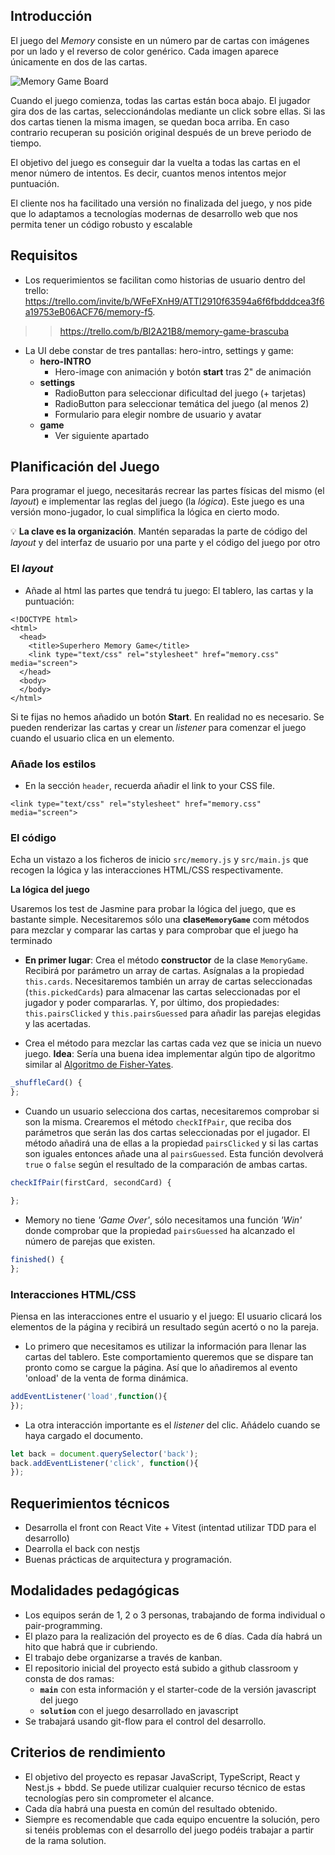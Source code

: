 ## Introducción

El juego del _Memory_ consiste en un número par de cartas con imágenes por un lado y el reverso de color genérico. Cada imagen aparece únicamente en dos de las cartas.

![Memory Game Board](https://imgur.com/4Wyw3kh.png)

Cuando el juego comienza, todas las cartas están boca abajo. El jugador gira dos de las cartas, seleccionándolas mediante un click sobre ellas. Si las dos cartas tienen la misma imagen, se quedan boca arriba. En caso contrario recuperan su posición original después de un breve periodo de tiempo.

El objetivo del juego es conseguir dar la vuelta a todas las cartas en el menor número de intentos. Es decir, cuantos menos intentos mejor puntuación.

El cliente nos ha facilitado una versión no finalizada del juego, y nos pide que lo adaptamos a tecnologías modernas de desarrollo web que nos permita tener un código robusto y escalable

## Requisitos
- Los requerimientos se facilitan como historias de usuario dentro del trello: https://trello.com/invite/b/WFeFXnH9/ATTI2910f63594a6f6fbdddcea3f6a19753eB06ACF76/memory-f5.

>> https://trello.com/b/BI2A21B8/memory-game-brascuba

- La UI debe constar de tres pantallas: hero-intro, settings y game:
  - **hero-INTRO**
    - Hero-image con animación y botón **start** tras 2" de animación
  - **settings**
    - RadioButton para seleccionar dificultad del juego (+ tarjetas)
    - RadioButton para seleccionar temática del juego (al menos 2)
    - Formulario para elegir nombre de usuario y avatar
  - **game**
    - Ver siguiente apartado

## Planificación del Juego

Para programar el juego, necesitarás recrear las partes físicas del mismo (el *layout*) e implementar las reglas del juego (la *lógica*). Este juego es una versión mono-jugador, lo cual simplifica la lógica en cierto modo.

💡 **La clave es la organización**. Mantén separadas la parte de código del *layout* y del interfaz de usuario por una parte y el código del juego por otro

### El *layout*

- Añade al html las partes que tendrá tu juego: El tablero, las cartas y la puntuación:

```htmlmixed=
<!DOCTYPE html>
<html>
  <head>
    <title>Superhero Memory Game</title>
    <link type="text/css" rel="stylesheet" href="memory.css" media="screen">
  </head>
  <body>
  </body>
</html>
```
Si te fijas no hemos añadido un botón **Start**. En realidad no es necesario. Se pueden renderizar las cartas y crear un *listener* para comenzar el juego cuando el usuario clica en un elemento.

### Añade los estilos

- En la sección `header`, recuerda añadir el link to your CSS file.

```htmlmixed
<link type="text/css" rel="stylesheet" href="memory.css" media="screen">
```

### El código

Echa un vistazo a los ficheros de inicio `src/memory.js` y `src/main.js` que recogen la lógica y las interacciones HTML/CSS respectivamente.

**La lógica del juego**

Usaremos los test de Jasmine para probar la lógica del juego, que es bastante simple. Necesitaremos sólo una **clase`MemoryGame`** com métodos para mezclar y comparar las cartas y para comprobar que el juego ha terminado

- **En primer lugar**: Crea el método **constructor** de la clase `MemoryGame`. Recibirá por parámetro un array de cartas. Asígnalas a la propiedad `this.cards`. Necesitaremos también un array de cartas seleccionadas (`this.pickedCards`) para almacenar las cartas seleccionadas por el jugador y poder compararlas. Y, por último, dos propiedades: `this.pairsClicked` y `this.pairsGuessed` para añadir las parejas elegidas y las acertadas.

- Crea el método para mezclar las cartas cada vez que se inicia un nuevo juego. **Idea**: Sería una buena idea implementar algún tipo de algoritmo similar al [Algoritmo de Fisher-Yates](https://es.wikipedia.org/wiki/Algoritmo_de_Fisher-Yates).

```javascript
_shuffleCard() {
};
```

- Cuando un usuario selecciona dos cartas, necesitaremos comprobar si son la misma. Crearemos el método  `checkIfPair`, que reciba dos parámetros que serán las dos cartas seleccionadas por el jugador. El método añadirá una de ellas a la propiedad `pairsClicked` y si las cartas son iguales entonces añade una al `pairsGuessed`.
Esta función devolverá `true` o `false` según el resultado de la comparación de ambas cartas.

```javascript
checkIfPair(firstCard, secondCard) {

};
```
- Memory no tiene *'Game Over'*, sólo necesitamos una función *'Win'* donde comprobar que la propiedad `pairsGuessed` ha alcanzado el número de parejas que existen.

```javascript
finished() {
};
```

### Interacciones HTML/CSS

Piensa en las interacciones entre el usuario y el juego: El usuario clicará los elementos de la página y recibirá un resultado según acertó  o no la pareja.
- Lo primero que necesitamos es utilizar la información para llenar las cartas del tablero. Este comportamiento queremos que se dispare tan pronto como se cargue la página. Así que lo añadiremos al evento 'onload' de la venta de forma dinámica.

```javascript
addEventListener('load',function(){
});
```
- La otra interacción importante es el *listener* del clic. Añádelo cuando se haya cargado el documento.

```javascript
let back = document.querySelector('back');
back.addEventListener('click', function(){
});

```

## Requerimientos técnicos
- Desarrolla el front con React Vite + Vitest (intentad utilizar TDD para el desarrollo)
- Dearrolla el back con nestjs
- Buenas prácticas de arquitectura y programación.

## Modalidades pedagógicas

- Los equipos serán de 1, 2 o 3 personas, trabajando de forma individual o pair-programming.
- El plazo para la realización del proyecto es de 6 días. Cada día habrá un hito que habrá que ir cubriendo.
- El trabajo debe organizarse a través de kanban.
- El repositorio inicial del proyecto está subido a github classroom y consta de dos ramas:
  - **`main`** con esta información y el starter-code de la versión javascript del juego
  - **`solution`** con el juego desarrollado en javascript
- Se trabajará usando git-flow para el control del desarrollo.

## Criterios de rendimiento
- El objetivo del proyecto es repasar JavaScript, TypeScript, React y Nest.js + bbdd. Se puede utilizar cualquier recurso técnico de estas tecnologías pero sin comprometer el alcance.
- Cada día habrá una puesta en común del resultado obtenido.
- Siempre es recomendable que cada equipo encuentre la solución, pero si tenéis problemas con el desarrollo del juego podéis trabajar a partir de la rama solution.

